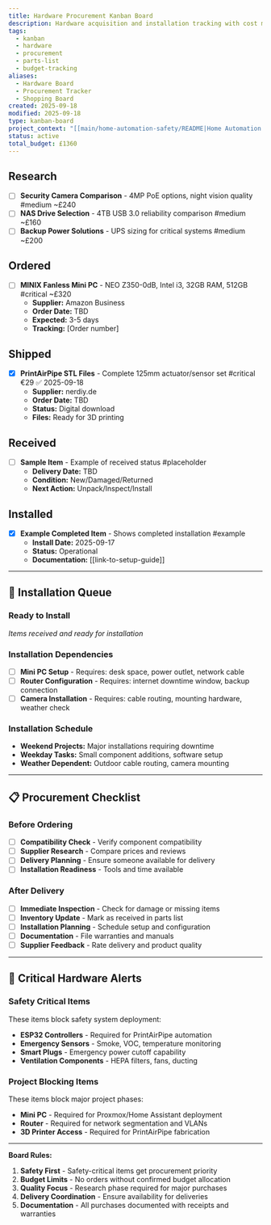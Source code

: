 ```yaml
---
title: Hardware Procurement Kanban Board  
description: Hardware acquisition and installation tracking with cost management
tags:
  - kanban
  - hardware
  - procurement
  - parts-list
  - budget-tracking
aliases:
  - Hardware Board
  - Procurement Tracker
  - Shopping Board
created: 2025-09-18
modified: 2025-09-18
type: kanban-board
project_context: "[[main/home-automation-safety/README|Home Automation Project]]"
status: active
total_budget: £1360
---
```


## Research

- [ ] **Security Camera Comparison** - 4MP PoE options, night vision quality #medium ~£240
- [ ] **NAS Drive Selection** - 4TB USB 3.0 reliability comparison #medium ~£160  
- [ ] **Backup Power Solutions** - UPS sizing for critical systems #medium ~£200

## Ordered

- [ ] **MINIX Fanless Mini PC** - NEO Z350-0dB, Intel i3, 32GB RAM, 512GB #critical ~£320
  - **Supplier:** Amazon Business
  - **Order Date:** TBD
  - **Expected:** 3-5 days
  - **Tracking:** [Order number]

## Shipped

- [x] **PrintAirPipe STL Files** - Complete 125mm actuator/sensor set #critical €29 ✅ 2025-09-18
  - **Supplier:** nerdiy.de  
  - **Order Date:** TBD
  - **Status:** Digital download
  - **Files:** Ready for 3D printing

## Received

- [ ] **Sample Item** - Example of received status #placeholder
  - **Delivery Date:** TBD
  - **Condition:** New/Damaged/Returned
  - **Next Action:** Unpack/Inspect/Install

## Installed

- [x] **Example Completed Item** - Shows completed installation #example
  - **Install Date:** 2025-09-17
  - **Status:** Operational
  - **Documentation:** [[link-to-setup-guide]]

***

## 🔧 Installation Queue

### **Ready to Install** 
*Items received and ready for installation*

### **Installation Dependencies**
- [ ] **Mini PC Setup** - Requires: desk space, power outlet, network cable
- [ ] **Router Configuration** - Requires: internet downtime window, backup connection
- [ ] **Camera Installation** - Requires: cable routing, mounting hardware, weather check

### **Installation Schedule**
- **Weekend Projects:** Major installations requiring downtime
- **Weekday Tasks:** Small component additions, software setup
- **Weather Dependent:** Outdoor cable routing, camera mounting

***

## 📋 Procurement Checklist

### **Before Ordering**
- [ ] **Compatibility Check** - Verify component compatibility  
- [ ] **Supplier Research** - Compare prices and reviews
- [ ] **Delivery Planning** - Ensure someone available for delivery
- [ ] **Installation Readiness** - Tools and time available

### **After Delivery**
- [ ] **Immediate Inspection** - Check for damage or missing items
- [ ] **Inventory Update** - Mark as received in parts list
- [ ] **Installation Planning** - Schedule setup and configuration
- [ ] **Documentation** - File warranties and manuals
- [ ] **Supplier Feedback** - Rate delivery and product quality

***

## 🚨 Critical Hardware Alerts

### **Safety Critical Items** 
These items block safety system deployment:
- **ESP32 Controllers** - Required for PrintAirPipe automation
- **Emergency Sensors** - Smoke, VOC, temperature monitoring  
- **Smart Plugs** - Emergency power cutoff capability
- **Ventilation Components** - HEPA filters, fans, ducting

### **Project Blocking Items**
These items block major project phases:
- **Mini PC** - Required for Proxmox/Home Assistant deployment
- **Router** - Required for network segmentation and VLANs
- **3D Printer Access** - Required for PrintAirPipe fabrication

***

**Board Rules:**
1. **Safety First** - Safety-critical items get procurement priority
2. **Budget Limits** - No orders without confirmed budget allocation  
3. **Quality Focus** - Research phase required for major purchases
4. **Delivery Coordination** - Ensure availability for deliveries
5. **Documentation** - All purchases documented with receipts and warranties